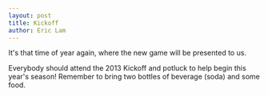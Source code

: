 ```yaml
---
layout: post
title: Kickoff
author: Eric Lam
---
```

It's that time of year again, where the new game will be presented to us.

Everybody should attend the 2013 Kickoff and potluck to help begin this year's season! Remember to bring two bottles of beverage (soda) and some food.

